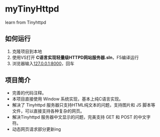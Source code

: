 # myTinyHttpd

learn from Tinyhttpd

## 如何运行

1. 克隆项目到本地
2. 使用VS打开 **C语言实现轻量级HTTPD网站服务器.sln**，F5编译运行
3. 浏览器输入[127.0.0.1:8000](http://127.0.0.1:8000/)，回车

## 项目简介

- 完善的代码注释。
- 本项目直接使用 Window 系统实现，基本上纯C语言实现。
- 解决了 Tinyhttpd 服务器只支持HTML纯文本的问题，支持图片和 JS 脚本等文件，可以直接支持各种复杂的网页。
- 解决Tinyhttpd 服务器中文显示的问题，完美支持 GET 和 POST 的中文字符。
- 动态网页请求部分更新ing
